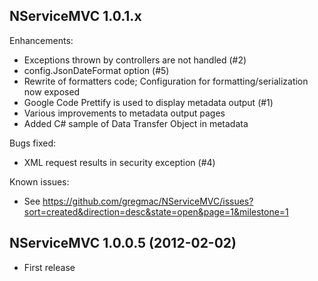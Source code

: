 
## NServiceMVC 1.0.1.x

Enhancements:

   * Exceptions thrown by controllers are not handled (#2)
   * config.JsonDateFormat option (#5)
   * Rewrite of formatters code; Configuration for formatting/serialization now exposed
   * Google Code Prettify is used to display metadata output (#1)
   * Various improvements to metadata output pages
   * Added C# sample of Data Transfer Object in metadata
   
Bugs fixed:

   * XML request results in security exception (#4)
   
Known issues:

   * See https://github.com/gregmac/NServiceMVC/issues?sort=created&direction=desc&state=open&page=1&milestone=1

## NServiceMVC 1.0.0.5 (2012-02-02)

 * First release
